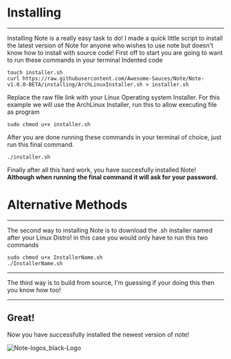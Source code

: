 # Installing
___

Installing Note is a really easy task to do!
I made a quick little script to install the latest version of Note for anyone who wishes to use note but doesn't know how to install with source code!
First off to start you are going to want to run these commands in your terminal
Indented code

    touch installer.sh
    curl https://raw.githubusercontent.com/Awesome-Sauces/Note/Note-v1.0.0-BETA/installing/ArchLinuxInstaller.sh > installer.sh


Replace the raw file link with your Linux Operating system Installer.
For this example we will use the ArchLinux Installer,
run this to allow executing file as program

    sudo chmod u+x installer.sh

After you are done running these commands in your terminal of choice, just run this final command.
```
./installer.sh
```
Finally after all this hard work, you have succesfully installed Note!
**Although when running the final command it will ask for your password.**

# Alternative Methods
___

The second way to installing Note is to download the .sh installer named after your Linux Distro!
in this case you would only have to run this two commands

    sudo chmod u+x InstallerName.sh
    ./InstallerName.sh
___

The third way is to build from source, I'm guessing if your doing this then you know how too!
___

## Great!
Now you have successfully installed the newest version of note!

![Note-logos_black-Logo](https://user-images.githubusercontent.com/78565561/150656857-c89e1528-9f4b-4df2-bd51-c43456c720c0.png)

